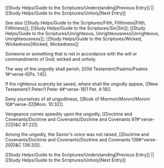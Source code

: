[[Study Helps/Guide to the Scriptures/Understanding|Previous Entry]]  ||  [[Study Helps/Guide to the Scriptures/Unholy|Next Entry]]

 See also [[Study Helps/Guide to the Scriptures/Filth, Filthiness|Filth, Filthiness]]; [[Study Helps/Guide to the Scriptures/Sin|Sin]]; [[Study Helps/Guide to the Scriptures/Unrighteous, Unrighteousness|Unrighteous, Unrighteousness]]; [[Study Helps/Guide to the Scriptures/Wicked, Wickedness|Wicked, Wickedness]]

 Someone or something that is not in accordance with the will or commandments of God; wicked and unholy.

 The way of the ungodly shall perish, [[Old Testament/Psalms/Psalms 1#^verse-6|Ps. 1:6]].

 If the righteous scarcely be saved, where shall the ungodly appear, [[New Testament/1 Peter/1 Peter 4#^verse-18|1 Pet. 4:18]].

 Deny yourselves of all ungodliness, [[Book of Mormon/Moroni/Moroni 10#^verse-32|Moro. 10:32]].

 Vengeance comes speedily upon the ungodly, [[Doctrine and Covenants/Doctrine and Covenants/Doctrine and Covenants 97#^verse-22|D&C 97:22]].

 Among the ungodly, the Savior's voice was not raised, [[Doctrine and Covenants/Doctrine and Covenants/Doctrine and Covenants 138#^verse-20|D&C 138:20]].

[[Study Helps/Guide to the Scriptures/Understanding|Previous Entry]]  ||  [[Study Helps/Guide to the Scriptures/Unholy|Next Entry]]